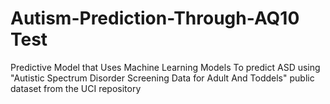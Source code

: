 # Autism-Prediction-Through-AQ10 Test
Predictive Model that Uses Machine Learning Models To predict ASD using "Autistic Spectrum Disorder Screening Data for Adult And Toddels" public dataset from the 
UCI repository
